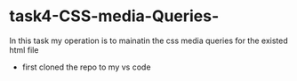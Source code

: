 # task4-CSS-media-Queries-
In this task my operation is to mainatin the css media queries for the existed html file
- first cloned the repo to my vs code